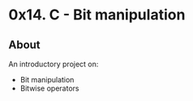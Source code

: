 # 0x14. C - Bit manipulation
## About
An introductory project on:
- Bit manipulation
- Bitwise operators

